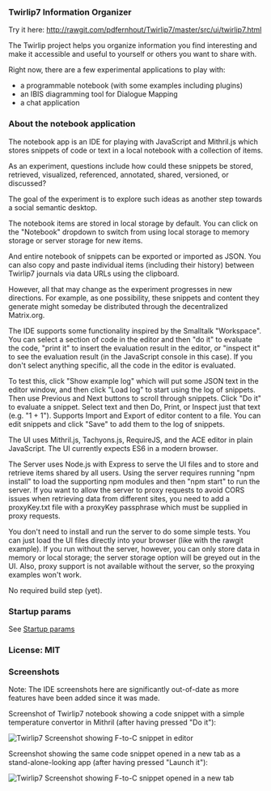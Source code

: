 ### Twirlip7 Information Organizer

Try it here: http://rawgit.com/pdfernhout/Twirlip7/master/src/ui/twirlip7.html

The Twirlip project helps you organize information you find interesting and make it accessible and useful to yourself or others you want to share with.

Right now, there are a few experimental applications to play with:

* a programmable notebook (with some examples including plugins)
* an IBIS diagramming tool for Dialogue Mapping
* a chat application

### About the notebook application

The notebook app is an IDE for playing with JavaScript and Mithril.js which stores snippets of code or text in a local notebook with a collection of items.

As an experiment, questions include how could these snippets be stored, retrieved, visualized, referenced, annotated, shared, versioned, or discussed?

The goal of the experiment is to explore such ideas as another step towards a social semantic desktop.

The notebook items are stored in local storage by default.
You can click on the "Notebook" dropdown to switch from using local storage to memory storage or server storage for new items.

And entire notebook of snippets can be exported or imported as JSON.
You can also copy and paste individual items (including their history) between Twirlip7 journals via data URLs using the clipboard.

However, all that may change as the experiment progresses in new directions.
For example, as one possibility, these snippets and content they generate might someday be distributed through the decentralized Matrix.org.

The IDE supports some functionality inspired by the Smalltalk "Workspace". You can select a section of code in the editor and then "do it" to evaluate the code, "print it" to insert the evaluation result in the editor, or "inspect it" to see the evaluation result (in the JavaScript console in this case). If you don't select anything specific, all the code in the editor is evaluated.

To test this, click "Show example log" which will put some JSON text in the editor window, and then click "Load log" to start using the log of snippets. Then use Previous and Next buttons to scroll through snippets. Click "Do it" to evaluate a snippet. Select text and then Do, Print, or Inspect just that text (e.g. "1 + 1"). Supports Import and Export of editor content to a file. You can edit snippets and click "Save" to add them to the log of snippets.

The UI uses Mithril.js, Tachyons.js, RequireJS, and the ACE editor in plain JavaScript. The UI currently expects ES6 in a modern browser.

The Server uses Node.js with Express to serve the UI files and to store and retrieve items shared by all users.
Using the server requires running "npm install" to load the supporting npm modules and then "npm start" to run the server. 
If you want to allow the server to proxy requests to avoid CORS issues when retrieving data from different sites,
you need to add a proxyKey.txt file with a proxyKey passphrase which must be supplied in proxy requests.

You don't need to install and run the server to do some simple tests.
You can just load the UI files directly into your browser (like with the rawgit example).
If you run without the server, however, you can only store data in memory or local storage;
the server storage option will be greyed out in the UI.
Also, proxy support is not available without the server, so the proxying examples won't work.

No required build step (yet).

### Startup params

See [Startup params](README-startup.md)

### License: MIT

### Screenshots

Note: The IDE screenshots here are significantly out-of-date as more features have been added since it was made.

Screenshot of Twirlip7 notebook showing a code snippet with a simple temperature convertor in Mithril (after having pressed "Do it"):

![Twirlip7 Screenshot showing F-to-C snippet in editor](screenshots/Twirlip7_Screenshot_showing_F-to-C_snippet_2017-05-19.png?raw=true "Twirlip7 Screenshot showing F-to-C snippet in editor after pressing Do it")

Screenshot showing the same code snippet opened in a new tab as a stand-alone-looking app (after having pressed "Launch it"):

![Twirlip7 Screenshot showing F-to-C snippet opened in a new tab](screenshots/Twirlip7_Screenshot_showing_F-to-C_opened_2017-05-19.png?raw=true "Twirlip7 Screenshot showing F-to-C snippet opened as an app running in a new tab after pressing Open it")
